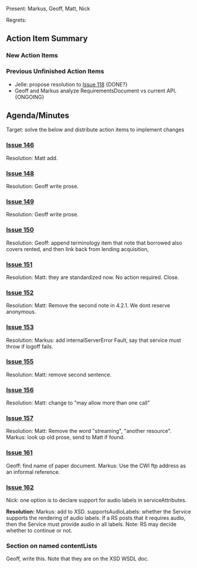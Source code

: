 

Present: Markus, Geoff, Matt, Nick

Regrets:

## Action Item Summary ##

### New Action Items ###

### Previous Unfinished Action Items ###
  * Jelle: propose resolution to [Issue 118](https://code.google.com/p/daisy-online-delivery/issues/detail?id=118) {DONE?}
  * Geoff and Markus analyze RequirementsDocument vs current API. {ONGOING}

## Agenda/Minutes ##

Target: solve the below and distribute action items to implement changes


### [Issue 146](https://code.google.com/p/daisy-online-delivery/issues/detail?id=146) ###
Resolution: Matt add.

### [Issue 148](https://code.google.com/p/daisy-online-delivery/issues/detail?id=148) ###
Resolution: Geoff write prose.

### [Issue 149](https://code.google.com/p/daisy-online-delivery/issues/detail?id=149) ###
Resolution: Geoff write prose.

### [Issue 150](https://code.google.com/p/daisy-online-delivery/issues/detail?id=150) ###
Resolution: Geoff: append terminology item that note that borrowed also covers rented, and then link back from lending acquisition,

### [Issue 151](https://code.google.com/p/daisy-online-delivery/issues/detail?id=151) ###
Resolution: Matt: they are standardized now. No action required. Close.

### [Issue 152](https://code.google.com/p/daisy-online-delivery/issues/detail?id=152) ###
Resolution: Matt: Remove the second note in 4.2.1. We dont reserve anonymous.

### [Issue 153](https://code.google.com/p/daisy-online-delivery/issues/detail?id=153) ###
Resolution: Markus: add internalServerError Fault, say that service must throw if logoff fails.

### [Issue 155](https://code.google.com/p/daisy-online-delivery/issues/detail?id=155) ###
Resolution: Matt: remove second sentence.

### [Issue 156](https://code.google.com/p/daisy-online-delivery/issues/detail?id=156) ###
Resolution: Matt: change to "may allow more than one call"

### [Issue 157](https://code.google.com/p/daisy-online-delivery/issues/detail?id=157) ###
Resolution: Matt: Remove the word "streaming", "another resource". Markus: look up old prose, send to Matt if found.

### [Issue 161](https://code.google.com/p/daisy-online-delivery/issues/detail?id=161) ###
Geoff: find name of paper document. Markus: Use the CWI ftp address as an informal reference.

### [Issue 162](https://code.google.com/p/daisy-online-delivery/issues/detail?id=162) ###
Nick: one option is to declare support for audio labels in serviceAttributes.

**Resolution:** Markus: add to XSD. supportsAudioLabels: whether the Service supports the rendering of audio labels. If a RS posts that it requires audio, then the Service must provide audio in all labels. Note: RS may decide whether to continue or not.

### Section on named contentLists ###
Geoff, write this. Note that they are on the XSD WSDL doc.